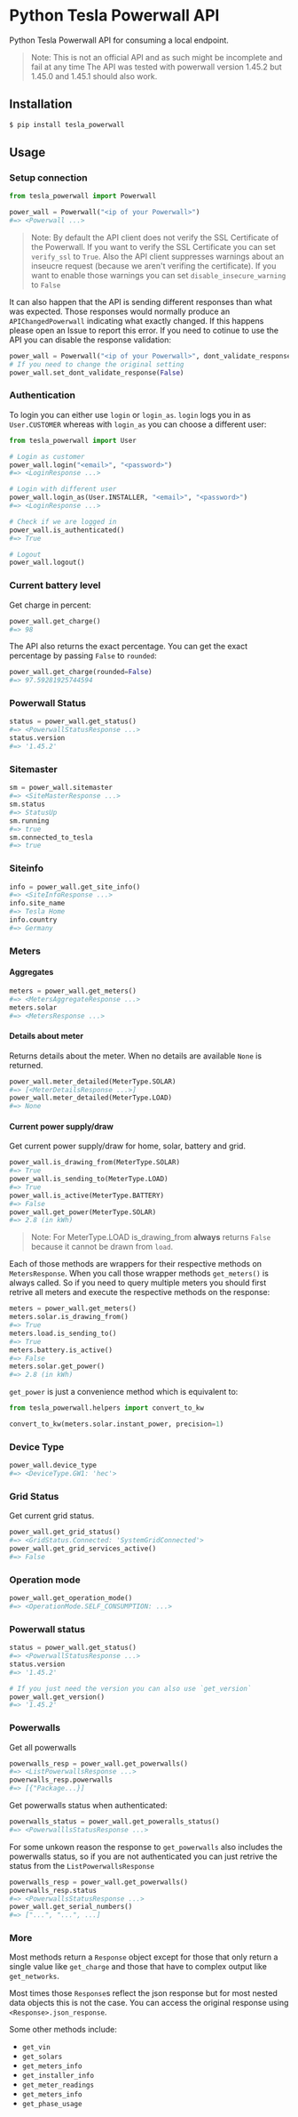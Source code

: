 # Python Tesla Powerwall API

Python Tesla Powerwall API for consuming a local endpoint.

> Note: This is not an official API and as such might be incomplete and fail at any time
> The API was tested with powerwall version 1.45.2 but 1.45.0 and 1.45.1 should also work. 

## Installation

```bash
$ pip install tesla_powerwall
```

## Usage

### Setup connection

```python
from tesla_powerwall import Powerwall

power_wall = Powerwall("<ip of your Powerwall>")
#=> <Powerwall ...>
```

> Note: By default the API client does not verify the SSL Certificate of the Powerwall. If you want to verify the SSL Certificate you can set `verify_ssl` to `True`.
> Also the API client suppresses warnings about an inseucre request (because we aren't verifing the certificate). If you want to enable those warnings you can set `disable_insecure_warning` to `False`

It can also happen that the API is sending different responses than what was expected. Those responses would normally produce an `APIChangedPowerwall` indicating what exactly changed. If this happens please open an Issue to report this error. If you need to cotinue to use the API you can disable the response validation:

```python
power_wall = Powerwall("<ip of your Powerwall>", dont_validate_response=True)
# If you need to change the original setting
power_wall.set_dont_validate_response(False)
```

### Authentication

To login you can either use `login` or `login_as`. `login` logs you in as `User.CUSTOMER` whereas with `login_as` you can choose a different user:

```python
from tesla_powerwall import User

# Login as customer
power_wall.login("<email>", "<password>")
#=> <LoginResponse ...>

# Login with different user
power_wall.login_as(User.INSTALLER, "<email>", "<password>")
#=> <LoginResponse ...>

# Check if we are logged in 
power_wall.is_authenticated()
#=> True

# Logout
power_wall.logout()
```

### Current battery level

Get charge in percent:

```python
power_wall.get_charge()
#=> 98
```

The API also returns the exact percentage. You can get the exact percentage by passing `False` to `rounded`:

```python
power_wall.get_charge(rounded=False)
#=> 97.59281925744594
```

### Powerwall Status

```python
status = power_wall.get_status()
#=> <PowerwallStatusResponse ...>
status.version
#=> '1.45.2'
```

### Sitemaster

```python
sm = power_wall.sitemaster 
#=> <SiteMasterResponse ...>
sm.status 
#=> StatusUp
sm.running
#=> true
sm.connected_to_tesla
#=> true
```

### Siteinfo

```python
info = power_wall.get_site_info()
#=> <SiteInfoResponse ...>
info.site_name
#=> Tesla Home
info.country
#=> Germany
```

### Meters

#### Aggregates

```python
meters = power_wall.get_meters()
#=> <MetersAggregateResponse ...>
meters.solar
#=> <MetersResponse ...>
```

#### Details about meter

Returns details about the meter. When no details are available `None` is returned.

```python
power_wall.meter_detailed(MeterType.SOLAR)
#=> [<MeterDetailsResponse ...>]
power_wall.meter_detailed(MeterType.LOAD)
#=> None
```

#### Current power supply/draw

Get current power supply/draw for home, solar, battery and grid. 

```python
power_wall.is_drawing_from(MeterType.SOLAR)
#=> True
power_wall.is_sending_to(MeterType.LOAD)
#=> True
power_wall.is_active(MeterType.BATTERY)
#=> False
power_wall.get_power(MeterType.SOLAR)
#=> 2.8 (in kWh)
```

> Note: For MeterType.LOAD is_drawing_from **always** returns `False` because it cannot be drawn from `load`.

Each of those methods are wrappers for their respective methods on `MetersResponse`. When you call those wrapper methods `get_meters()` is always called. So if you need to query multiple meters you should first retrive all meters and execute the respective methods on the response:

```python
meters = power_wall.get_meters()
meters.solar.is_drawing_from()
#=> True
meters.load.is_sending_to()
#=> True
meters.battery.is_active()
#=> False
meters.solar.get_power()
#=> 2.8 (in kWh)
```

`get_power` is just a convenience method which is equivalent to:

```python
from tesla_powerwall.helpers import convert_to_kw

convert_to_kw(meters.solar.instant_power, precision=1)
```

### Device Type

```python
power_wall.device_type
#=> <DeviceType.GW1: 'hec'>
```

### Grid Status

Get current grid status. 

```python
power_wall.get_grid_status()
#=> <GridStatus.Connected: 'SystemGridConnected'>
power_wall.get_grid_services_active()
#=> False
```

### Operation mode

```python
power_wall.get_operation_mode()
#=> <OperationMode.SELF_CONSUMPTION: ...>
```

### Powerwall status

```python
status = power_wall.get_status()
#=> <PowerwallStatusResponse ...>
status.version
#=> '1.45.2'

# If you just need the version you can also use `get_version`
power_wall.get_version()
#=> '1.45.2'
```

### Powerwalls

Get all powerwalls

```python
powerwalls_resp = power_wall.get_powerwalls()
#=> <ListPowerwallsResponse ...>
powerwalls_resp.powerwalls
#=> [{"Package...}]
```

Get powerwalls status when authenticated:

```python
powerwalls_status = power_wall.get_poweralls_status()
#=> <PowerwalllsStatusResponse ...>
```
For some unkown reason the response to `get_powerwalls` also includes the powerwalls status, so if you are not authenticated you can just retrive the status from the `ListPowerwallsResponse`

```python
powerwalls_resp = power_wall.get_powerwalls()
powerwalls_resp.status
#=> <PowerwallsStatusResponse ...>
power_wall.get_serial_numbers()
#=> ["...", "...", ...]
```

### More

Most methods return a `Response` object except for those that only return a single value like `get_charge` and those that have to complex output like `get_networks`. 

Most times those `Response`s reflect the json response but for most nested data objects this is not the case. You can access the original response using `<Response>.json_response`.

Some other methods include:

* `get_vin`
* `get_solars`
* `get_meters_info`
* `get_installer_info`
* `get_meter_readings`
* `get_meters_info`
* `get_phase_usage`